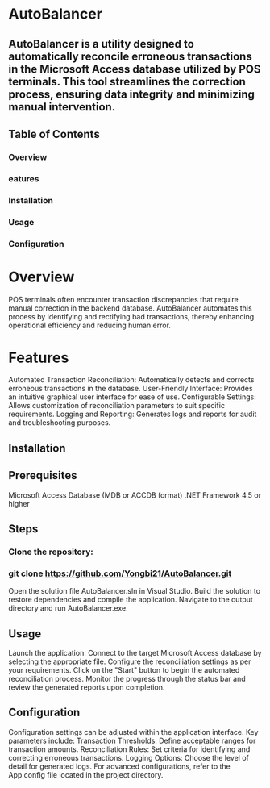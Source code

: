 # AutoBalancer

## AutoBalancer is a utility designed to automatically reconcile erroneous transactions in the Microsoft Access database utilized by POS terminals. This tool streamlines the correction process, ensuring data integrity and minimizing manual intervention.

## Table of Contents
### Overview
### eatures
### Installation
### Usage
### Configuration


# Overview

POS terminals often encounter transaction discrepancies that require manual correction in the backend database. AutoBalancer automates this process by identifying and rectifying bad transactions, thereby enhancing operational efficiency and reducing human error.

# Features

Automated Transaction Reconciliation: Automatically detects and corrects erroneous transactions in the database. 
User-Friendly Interface: Provides an intuitive graphical user interface for ease of use.
Configurable Settings: Allows customization of reconciliation parameters to suit specific requirements.
Logging and Reporting: Generates logs and reports for audit and troubleshooting purposes.

## Installation
## Prerequisites
Microsoft Access Database (MDB or ACCDB format)
.NET Framework 4.5 or higher

## Steps

### Clone the repository:
### git clone https://github.com/Yongbi21/AutoBalancer.git

Open the solution file AutoBalancer.sln in Visual Studio.
Build the solution to restore dependencies and compile the application.
Navigate to the output directory and run AutoBalancer.exe.

## Usage
Launch the application.
Connect to the target Microsoft Access database by selecting the appropriate file.
Configure the reconciliation settings as per your requirements.
Click on the "Start" button to begin the automated reconciliation process.
Monitor the progress through the status bar and review the generated reports upon completion.

## Configuration

Configuration settings can be adjusted within the application interface. Key parameters include:
Transaction Thresholds: Define acceptable ranges for transaction amounts.
Reconciliation Rules: Set criteria for identifying and correcting erroneous transactions.
Logging Options: Choose the level of detail for generated logs.
For advanced configurations, refer to the App.config file located in the project directory.
